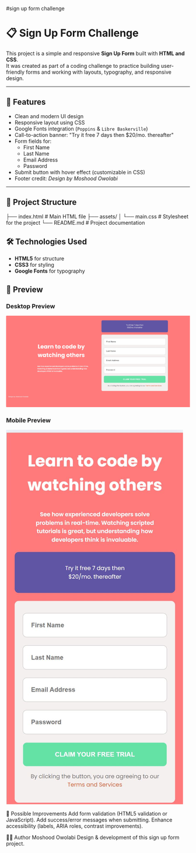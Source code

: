 #sign up form challenge

# 📋 Sign Up Form Challenge

This project is a simple and responsive **Sign Up Form** built with **HTML and CSS**.  
It was created as part of a coding challenge to practice building user-friendly forms and working with layouts, typography, and responsive design.

---

## 🚀 Features
- Clean and modern UI design
- Responsive layout using CSS
- Google Fonts integration (`Poppins` & `Libre Baskerville`)
- Call-to-action banner: "Try it free 7 days then $20/mo. thereafter"
- Form fields for:
  - First Name
  - Last Name
  - Email Address
  - Password
- Submit button with hover effect (customizable in CSS)
- Footer credit: *Design by Moshood Owolabi*

---

## 📂 Project Structure
├── index.html # Main HTML file
├── assets/
│ └── main.css # Stylesheet for the project
└── README.md # Project documentation

## 🛠️ Technologies Used
- **HTML5** for structure
- **CSS3** for styling
- **Google Fonts** for typography

## 📸 Preview
### Desktop Preview
![Desktop Preview 1](./assets/media/desktop_preview.JPG)  

### Mobile Preview
![Mobile Preview 2](./assets/media/mobile_preview.JPG)  


🌟 Possible Improvements
Add form validation (HTML5 validation or JavaScript).
Add success/error messages when submitting.
Enhance accessibility (labels, ARIA roles, contrast improvements).

👨‍💻 Author
Moshood Owolabi
Design & development of this sign up form project.



